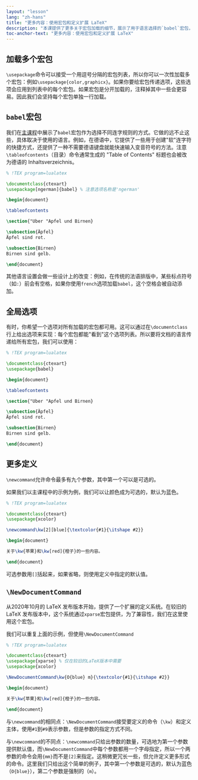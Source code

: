 ```yaml
---
layout: "lesson"
lang: "zh-hans"
title: "更多内容：使用宏包和定义扩展 LaTeX"
description: "本课提供了更多关于宏包加载的细节，展示了用于语言选择的`babel`宏包，并提供了更多关于自定义命令的细节。"
toc-anchor-text: "更多内容：使用宏包和定义扩展 LaTeX"
---
```


## 加载多个宏包

`\usepackage`命令可以接受一个用逗号分隔的宏包列表，所以你可以一次性加载多个宏包：例如`\usepackage{color,graphicx}`。如果你要给宏包传递选项，这些选项会应用到列表中的每个宏包。如果宏包是分开加载的，注释掉其中一些会更容易。因此我们会坚持每个宏包单独一行加载。

## `babel`宏包

我们在[主课程](lesson-06)中展示了`babel`宏包作为选择不同连字规则的方式。它做的远不止这些，具体取决于使用的语言。例如，在德语中，它提供了一些用于创建"软"连字符的快捷方式，还提供了一种不需要德语键盘就能快速输入变音符号的方法。注意`\tableofcontents`（目录）命令通常生成的 "Table of Contents" 标题也会被改为德语的 Inhaltsverzeichnis。

```latex
% !TEX program=lualatex

\documentclass{ctexart}
\usepackage[ngerman]{babel} % 注意选项名称是'ngerman'

\begin{document}

\tableofcontents

\section{"Uber "Apfel und Birnen}

\subsection{Äpfel}
Äpfel sind rot.

\subsection{Birnen}
Birnen sind gelb.

\end{document}
```

其他语言设置会做一些设计上的改变：例如，在传统的法语排版中，某些标点符号（如`:`）前会有空格，如果你使用`french`选项加载`babel`，这个空格会被自动添加。

## 全局选项

有时，你希望一个选项对所有加载的宏包都可用。这可以通过在`\documentclass`行上给出选项来实现：每个宏包都能"看到"这个选项列表。所以要将文档的语言传递给所有宏包，我们可以使用：

```latex
% !TEX program=lualatex

\documentclass{ctexart}
\usepackage{babel}

\begin{document}

\tableofcontents

\section{"Uber "Apfel und Birnen}

\subsection{Äpfel}
Äpfel sind rot.

\subsection{Birnen}
Birnen sind gelb.

\end{document}
```

## 更多定义

`\newcommand`允许命令最多有九个参数，其中第一个可以是可选的。

如果我们以主课程中的示例为例，我们可以让颜色成为可选的，默认为蓝色。

```latex
% !TEX program=lualatex

\documentclass{ctexart}
\usepackage{xcolor}

\newcommand\kw[2][blue]{\textcolor{#1}{\itshape #2}}

\begin{document}

关于\kw{苹果}和\kw[red]{橙子}的一些内容。

\end{document}
```

可选参数用`[]`括起来，如果省略，则使用定义中指定的默认值。

## `\NewDocumentCommand`

从2020年10月的 LaTeX 发布版本开始，提供了一个扩展的定义系统。在较旧的 LaTeX 发布版本中，这个系统通过`xparse`宏包提供，为了兼容性，我们在这里使用这个宏包。

我们可以重复上面的示例，但使用`\NewDocumentCommand`

```latex
% !TEX program=lualatex

\documentclass{ctexart}
\usepackage{xparse} % 仅在较旧的LaTeX版本中需要
\usepackage{xcolor}

\NewDocumentCommand\kw{O{blue} m}{\textcolor{#1}{\itshape #2}}

\begin{document}

关于\kw{苹果}和\kw[red]{橙子}的一些内容。

\end{document}
```

与`\newcommand`的相同点：`\NewDocumentCommand`接受要定义的命令（`\kw`）和定义主体，使用`#1`到`#9`表示参数，但是参数的指定方式不同。

与`\newcommand`的不同点：`\newcommand`只给出参数的数量，可选地为第一个参数提供默认值，而`\NewDocumentCommand`中每个参数都用一个字母指定，所以一个两参数的命令会用`{mm}`而不是`[2]`来指定。这稍微更冗长一些，但允许定义更多形式的命令。这里我们只给出这个简单的例子，其中第一个参数是可选的，默认为蓝色（`O{blue}`），第二个参数是强制的（`m`）。
